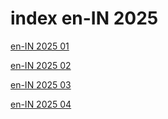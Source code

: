# index en-IN 2025

<a href="./01">en-IN 2025 01</a>

<a href="./02">en-IN 2025 02</a>

<a href="./03">en-IN 2025 03</a>

<a href="./04">en-IN 2025 04</a>
